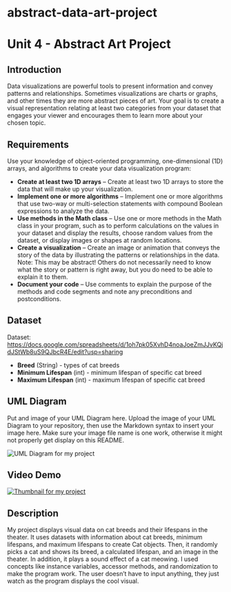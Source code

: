 # abstract-data-art-project
# Unit 4 - Abstract Art Project

## Introduction

Data visualizations are powerful tools to present information and convey patterns and relationships. Sometimes visualizations are charts or graphs, and other times they are more abstract pieces of art. Your goal is to create a visual representation relating at least two categories from your dataset that engages your viewer and encourages them to learn more about your chosen topic.

## Requirements

Use your knowledge of object-oriented programming, one-dimensional (1D) arrays, and algorithms to create your data visualization program:

- **Create at least two 1D arrays** – Create at least two 1D arrays to store the data that will make up your visualization.
- **Implement one or more algorithms** – Implement one or more algorithms that use two-way or multi-selection statements with compound Boolean expressions to analyze the data.
- **Use methods in the Math class** – Use one or more methods in the Math class in your program, such as to perform calculations on the values in your dataset and display the results, choose random values from the dataset, or display images or shapes at random locations.
- **Create a visualization** – Create an image or animation that conveys the story of the data by illustrating the patterns or relationships in the data.
  Note: This may be abstract! Others do not necessarily need to know what the story or pattern is right away, but you do need to be able to explain it to them.
- **Document your code** – Use comments to explain the purpose of the methods and code segments and note any preconditions and postconditions.

## Dataset

Dataset: https://docs.google.com/spreadsheets/d/1oh7pk05XvhD4noaJoeZmJJvKQjdJStWb8uS9QJbcR4E/edit?usp=sharing
- **Breed** (String) - types of cat breeds
- **Minimum Lifespan** (int) - minimum lifespan of specific cat breed
- **Maximum Lifespan** (int) - maximum lifespan of specific cat breed

## UML Diagram

Put and image of your UML Diagram here. Upload the image of your UML Diagram to your repository, then use the Markdown syntax to insert your image here. Make sure your image file name is one work, otherwise it might not properly get display on this README.

![UML Diagram for my project](https://docs.google.com/drawings/d/1HvTZ6kYz6Xyvpc1Srz3xe8m7VNqCEzb7voyfsYVIjpE/edit?usp=sharing)

## Video Demo


[![Thumbnail for my project](https://drive.google.com/file/d/1P-ry3M1Ixq76pmLaCFHyIU5Lvf_ukMt9/view?usp=sharing)](https://youtu.be/VGnQeiNPvtU)

## Description

My project displays visual data on cat breeds and their lifespans in the theater. It uses datasets with information about cat breeds, minimum lifespans, and maximum lifespans to create Cat objects. Then, it randomly picks a cat and shows its breed, a calculated lifespan, and an image in the theater. In addition, it plays a sound effect of a cat meowing. I used concepts like instance variables, accessor methods, and randomization to make the program work. The user doesn’t have to input anything, they just watch as the program displays the cool visual.